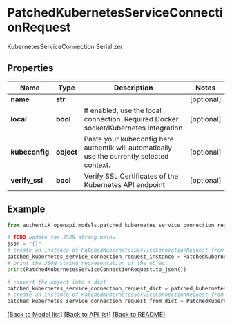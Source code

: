 # PatchedKubernetesServiceConnectionRequest

KubernetesServiceConnection Serializer

## Properties

Name | Type | Description | Notes
------------ | ------------- | ------------- | -------------
**name** | **str** |  | [optional] 
**local** | **bool** | If enabled, use the local connection. Required Docker socket/Kubernetes Integration | [optional] 
**kubeconfig** | **object** | Paste your kubeconfig here. authentik will automatically use the currently selected context. | [optional] 
**verify_ssl** | **bool** | Verify SSL Certificates of the Kubernetes API endpoint | [optional] 

## Example

```python
from authentik_openapi.models.patched_kubernetes_service_connection_request import PatchedKubernetesServiceConnectionRequest

# TODO update the JSON string below
json = "{}"
# create an instance of PatchedKubernetesServiceConnectionRequest from a JSON string
patched_kubernetes_service_connection_request_instance = PatchedKubernetesServiceConnectionRequest.from_json(json)
# print the JSON string representation of the object
print(PatchedKubernetesServiceConnectionRequest.to_json())

# convert the object into a dict
patched_kubernetes_service_connection_request_dict = patched_kubernetes_service_connection_request_instance.to_dict()
# create an instance of PatchedKubernetesServiceConnectionRequest from a dict
patched_kubernetes_service_connection_request_from_dict = PatchedKubernetesServiceConnectionRequest.from_dict(patched_kubernetes_service_connection_request_dict)
```
[[Back to Model list]](../README.md#documentation-for-models) [[Back to API list]](../README.md#documentation-for-api-endpoints) [[Back to README]](../README.md)


